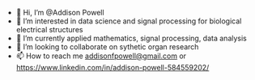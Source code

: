 - 👋 Hi, I’m @Addison Powell
- 👀 I’m interested in data science and signal processing for biological electrical structures
- 🌱 I’m currently applied mathematics, signal processing, data analysis
- 💞️ I’m looking to collaborate on sythetic organ research
- 📫 How to reach me addisonfpowell@gmail.com or https://www.linkedin.com/in/addison-powell-584559202/

<!---
AddisonFP/AddisonFP is a ✨ special ✨ repository because its `README.md` (this file) appears on your GitHub profile.
You can click the Preview link to take a look at your changes.
--->
